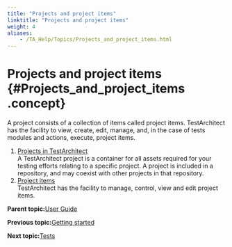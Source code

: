 ```yaml
--- 
title: "Projects and project items"
linktitle: "Projects and project items"
weight: 4
aliases: 
    - /TA_Help/Topics/Projects_and_project_items.html
---
```

# Projects and project items {#Projects_and_project_items .concept}

A project consists of a collection of items called project items. TestArchitect has the facility to view, create, edit, manage, and, in the case of tests modules and actions, execute, project items.

1.  [Projects in TestArchitect](../../TA_Help/Topics/Projects_def.html)  
A TestArchitect project is a container for all assets required for your testing efforts relating to a specific project. A project is included in a repository, and may coexist with other projects in that repository.
2.  [Project items](../../TA_Help/Topics/Project_items_def.html)  
TestArchitect has the facility to manage, control, view and edit project items.

**Parent topic:**[User Guide](../../TA_Help/Topics/User_Guide_begin.html)

**Previous topic:**[Getting started](../../TA_Help/Topics/Getting_started.html)

**Next topic:**[Tests](../../TA_Help/Topics/Project_items_tests.html)

